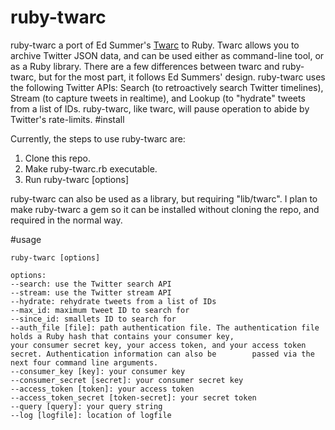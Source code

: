 # ruby-twarc

ruby-twarc a port of Ed Summer's [Twarc](https://github.com/edsu/twarc) to Ruby. Twarc allows you to archive Twitter JSON data, and can be used either as command-line tool, or as a Ruby library. There are a few differences between twarc and ruby-twarc, but for the most part, it follows Ed Summers' design. ruby-twarc uses the following Twitter APIs: Search (to retroactively search Twitter timelines), Stream (to capture tweets in realtime), and Lookup (to "hydrate" tweets from a list of IDs. ruby-twarc, like twarc, will pause operation to abide by Twitter's rate-limits.
#install

Currently, the steps to use ruby-twarc are:
1. Clone this repo.
2. Make ruby-twarc.rb executable.
3. Run 
    ruby-twarc [options]

ruby-twarc can also be used as a library, but requiring "lib/twarc". I plan to make ruby-twarc a gem so it can be installed without cloning the repo, and required in the normal way. 

#usage

    ruby-twarc [options]

    options:
    --search: use the Twitter search API
    --stream: use the Twitter stream API
    --hydrate: rehydrate tweets from a list of IDs
    --max_id: maximum tweet ID to search for
    --since_id: smallets ID to search for
    --auth_file [file]: path authentication file. The authentication file holds a Ruby hash that contains your consumer key, 
    your consumer secret key, your access token, and your access token secret. Authentication information can also be        passed via the next four command line arguments.
    --consumer_key [key]: your consumer key
    --consumer_secret [secret]: your consumer secret key
    --access_token [token]: your access token
    --access_token_secret [token-secret]: your secret token
    --query [query]: your query string
    --log [logfile]: location of logfile

